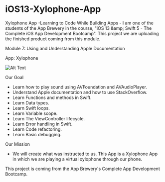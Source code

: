 # iOS13-Xylophone-App

Xylophone App -Learning to Code While Building Apps - I am one of the students of the App Brewery in the course, "iOS 13 &amp;amp; Swift 5 - The Complete iOS App Development Bootcamp". This project we are uploading the finished product coming from this module. 

Module 7: Using and Understanding Apple Documentation

App: Xylophone 

![Alt Text](https://media.giphy.com/media/Y0yMeUo9GmR6QssZiy/giphy.gif)



Our Goal
- Learn how to play sound using AVFoundation and AVAudioPlayer.
- Understand Apple documentation and how to use StackOverflow.
- Learn Functions and methods in Swift.
- Learn Data types.
- Learn Swift loops.
- Learn Variable scope.
- Learn The ViewController lifecycle.
- Learn Error handling in Swift.
- Learn Code refactoring.
- Learn Basic debugging.

Our Mission
- We will create what was instructed to us. This App is a Xylophone App in which we are playing a virtual xylophone through our phone.

This project is coming from the App Brewery's Complete App Development Bootcamp.

